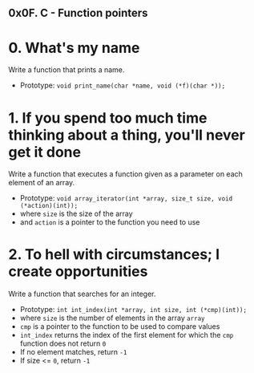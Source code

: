 ## 0x0F. C - Function pointers

#  0. What's my name

Write a function that prints a name.

*  Prototype: `void print_name(char *name, void (*f)(char *));`

#  1. If you spend too much time thinking about a thing, you'll never get it done

Write a function that executes a function given as a parameter on each element of an array.

*  Prototype: `void array_iterator(int *array, size_t size, void (*action)(int));`
*  where `size` is the size of the array
*  and `action` is a pointer to the function you need to use

#  2. To hell with circumstances; I create opportunities

Write a function that searches for an integer.

*  Prototype: `int int_index(int *array, int size, int (*cmp)(int));`
*  where `size` is the number of elements in the array `array`
*  `cmp` is a pointer to the function to be used to compare values
*  `int_index` returns the index of the first element for which the `cmp` function does not return `0`
*  If no element matches, return `-1`
*  If size <= `0`, return `-1`